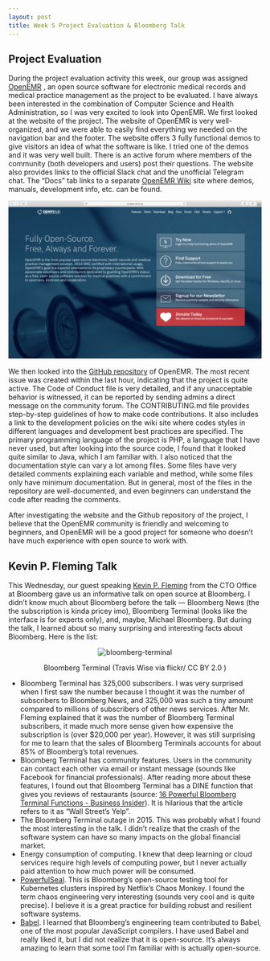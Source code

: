 ```yaml
---
layout: post
title: Week 5 Project Evaluation & Bloomberg Talk
---
```



## Project Evaluation
During the project evaluation activity this week, our group was assigned [OpenEMR](https://www.open-emr.org/) , an open source software for electronic medical records and medical practice management as the project to be evaluated. I have always been interested in the combination of Computer Science and Health Administration, so I was very excited to look into OpenEMR. We first looked at the website of the project. The website of OpenEMR is very well-organized, and we were able to easily find everything we needed on the navigation bar and the footer. The website offers 3 fully functional demos to give visitors an idea of what the software is like. I tried one of the demos and it was very well built. There is an active forum where members of the community (both developers and users) post their questions. The website also provides links to the official Slack chat and the unofficial Telegram chat. The “Docs” tab links to a separate [OpenEMR Wiki](https://www.open-emr.org/wiki/index.php/OpenEMR_Wiki_Home_Page) site where demos, manuals, development info, etc. can be found. 

![openEMR](../images/OpenEMR.png)

We then looked into the [GitHub repository](https://github.com/openemr/openemr) of OpenEMR. The most recent issue was created within the last hour, indicating that the project is quite active. The Code of Conduct file is very detailed, and if any unacceptable behavior is witnessed, it can be reported by sending admins a direct message on the community forum. The CONTRIBUTING.md file provides step-by-step guidelines of how to make code contributions. It also includes a link to the development policies on the wiki site where codes styles in different languages and development best practices are specified. The primary programming language of the project is PHP, a language that I have never used, but after looking into the source code, I found that it looked quite similar to Java, which I am familiar with. I also noticed that the documentation style can vary a lot among files. Some files have very detailed comments explaining each variable and method, while some files only have minimum documentation. But in general, most of the files in the repository are well-documented, and even beginners can understand the code after reading the comments. 

After investigating the website and the Github repository of the project, I believe that the OpenEMR community is friendly and welcoming to beginners, and OpenEMR will be a good project for someone who doesn’t have much experience with open source to work with. 

## Kevin P. Fleming Talk

This Wednesday, our guest speaking  [Kevin P. Fleming](https://www.linkedin.com/in/kpfleming/) from the CTO Office at Bloomberg gave us an informative talk on open source at Bloomberg. I didn’t know much about Bloomberg before the talk — Bloomberg News (the the subscription is kinda pricey imo), Bloomberg Terminal (looks like the interface is for experts only), and, maybe, Michael Bloomberg. But during the talk, I learned about so many surprising and interesting facts about Bloomberg. Here is the list: 

<p align="center">
  <img alt="bloomberg-terminal" src="https://github.com/nyu-ossd-s20/sylviaji-weekly/blob/gh-pages/images/bloomberg-terminal.jpeg" width=80%>
  <br>
    <p align="center">Bloomberg Terminal (Travis Wise via flickr/ CC BY 2.0 )</p>
</p>

* Bloomberg Terminal has 325,000 subscribers. I was very surprised when I first saw the number because I thought it was the number of subscribers to Bloomberg News, and 325,000 was such a tiny amount compared to millions of subscribers of other news services. After Mr. Fleming explained that it was the number of Bloomberg Terminal subscribers, it made much more sense given how expensive the subscription is (over $20,000 per year). However, it was still surprising for me to learn that the sales of Bloomberg Terminals accounts for about 85% of Bloomberg’s total revenues. 
* Bloomberg Terminal has community features. Users in the community can contact each other via email or instant message (sounds like Facebook for financial professionals). After reading more about these features, I found out that Bloomberg Terminal has a DINE function that gives you reviews of restaurants (source: [16 Powerful Bloomberg Terminal Functions - Business Insider](https://www.businessinsider.com/16-powerful-bloomberg-terminal-functions-2013-5)). It is hilarious that the article refers to it as “Wall Street’s Yelp”.
* The Bloomberg Terminal outage in 2015. This was probably what I found the most interesting in the talk. I didn’t realize that the crash of the software system can have so many impacts on the global financial market.
* Energy consumption of computing. I knew that deep learning or cloud services require high levels of computing power, but I never actually paid attention to how much power will be consumed.
* [PowerfulSeal](https://github.com/bloomberg/powerfulseal).  This is Bloomberg’s open-source testing tool for Kubernetes clusters inspired by Netflix’s Chaos Monkey. I found the term chaos engineering very interesting (sounds very cool and is quite precise). I believe it is a great practice for building robust and resilient software systems. 
* [Babel](https://github.com/bloomberg/babel). I learned that Bloomberg’s engineering team contributed to Babel, one of the most popular JavaScript compilers. I have used Babel and really liked it,  but I did not realize that it is open-source. It’s always amazing to learn that some tool I’m familiar with is actually open-source. 
